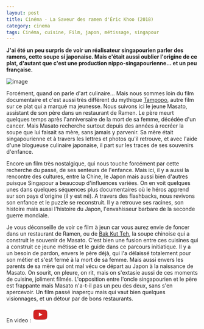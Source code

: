 ```yaml
---
layout: post
title: Cinéma - La Saveur des ramen d'Éric Khoo (2018)
category: cinema
tags: Cinéma, cuisine, Film, japon, métissage, singapour
---
```

**J'ai été un peu surpris de voir un réalisateur singapourien parler des ramens, cette soupe si japonaise. Mais c'était aussi oublier l'origine de ce plat, d'autant que c'est une production nippo-singapourienne... et un peu française.**

![image](https://filedn.eu/llqi9IBxlYouGRXYG2xlROb/img/2019/la_saveur_des_ramen.jpg)

Forcément, quand on parle d'art culinaire... Mais nous sommes loin du film documentaire et c'est aussi très différent du mythique <a href="https://en.wikipedia.org/wiki/Tampopo">Tampopo</a>, autre film sur ce plat qui a marqué ma jeunesse. Nous suivons ici le jeune Masato, assistant de son père dans un restaurant de Ramen. Le père meurt quelques temps après l'anniversaire de la mort de sa femme, décédée d'un cancer. Mais Masato recherche surtout depuis des années à recréer la soupe que lui faisait sa mère, sans jamais y parvenir. Sa mère était singapourienne et à travers les lettres et photos qu'il retrouve, et avec l'aide d'une blogueuse culinaire japonaise, il part sur les traces de ses souvenirs d'enfance.

Encore un film très nostalgique, qui nous touche forcément par cette recherche du passé, de ses senteurs de l'enfance. Mais ici, il y a aussi la rencontre des cultures, entre la Chine, le Japon mais aussi bien d'autres puisque Singapour a beaucoup d'influences variées. On en voit quelques unes dans quelques séquences plus documentaires où le héros apprend sur son pays d'origine (il y est né). A travers des flashbacks, nous revivons son enfance et le puzzle se reconstruit. Il y a retrouve ses racines, son histoire mais aussi l'histoire du Japon, l'envahisseur barbare de la seconde guerre mondiale. 

Je vous déconseille de voir ce film à jeun car vous aurez envie de foncer dans un restaurant de Ramen, ou de <a href="https://fr.wikipedia.org/wiki/Bak_kut_teh">Bak Kut Teh</a>, la soupe chinoise qui a construit le souvenir de Masato. C'est bien une fusion entre ces cuisines qui a construit ce jeune métisse et le guide dans ce parcours initiatique. Il y a un besoin de pardon, envers le père déjà, qui l'a délaissé totalement pour son métier et s'est fermé à la mort de sa femme. Mais aussi envers les parents de sa mère qui ont mal vécu ce départ au Japon à la naissance de Masato. On sourit, on pleure, on rit, mais on s'extasie aussi de ces moments de cuisine, joliment filmés. L'opposition entre l'oncle singapourien et le père est frappante mais Masato n'a-t-il pas un peu des deux, sans s'en apercevoir. Un film passé inaperçu mais qui vaut bien quelques visionnages, et un détour par de bons restaurants. 

En video : [![video](/images/youtube.png)](https://www.youtube.com/watch?v=8UonSuigFp4)
